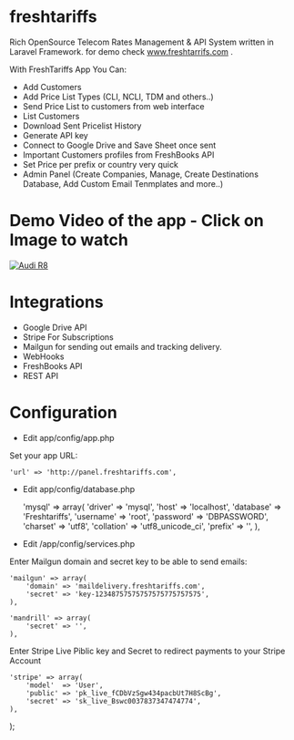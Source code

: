 # freshtariffs
Rich OpenSource Telecom Rates Management &amp; API System written in Laravel Framework. for demo check www.freshtarrifs.com .

With FreshTariffs App You Can:

- Add Customers
- Add Price List Types (CLI, NCLI, TDM and others..)
- Send Price List to customers from web interface
- List Customers
- Download Sent Pricelist History
- Generate API key
- Connect to Google Drive and Save Sheet once sent
- Important Customers profiles from FreshBooks API
- Set Price per prefix or country very quick
- Admin Panel (Create Companies, Manage, Create Destinations Database, Add Custom Email Tenmplates and more..)


# Demo Video of the app - Click on Image to watch

[![Audi R8](http://img.youtube.com/vi/g7PhBe46bVI/0.jpg)](https://www.youtube.com/watch?v=g7PhBe46bVI "FreshTariffs Demo")


# Integrations

- Google Drive API
- Stripe For Subscriptions
- Mailgun for sending out emails and tracking delivery.
- WebHooks 
- FreshBooks API 
- REST API 


# Configuration

- Edit app/config/app.php

Set your app URL:


	'url' => 'http://panel.freshtariffs.com',


- Edit app/config/database.php

	'mysql' => array(
			'driver'    => 'mysql',
			'host'      => 'localhost',
			'database'  => 'Freshtariffs',
			'username'  => 'root',
			'password'  => 'DBPASSWORD',
			'charset'   => 'utf8',
			'collation' => 'utf8_unicode_ci',
			'prefix'    => '',
		),



- Edit /app/config/services.php

Enter Mailgun domain and secret key to be able to send emails:

	'mailgun' => array(
		'domain' => 'maildelivery.freshtariffs.com',
		'secret' => 'key-12348757575757575775757575',
	),

	'mandrill' => array(
		'secret' => '',
	),
  
  
  Enter Stripe Live Piblic key and Secret to redirect payments to your Stripe Account

	'stripe' => array(
		'model'  => 'User',
        'public' => 'pk_live_fCDbVzSgw434pacbUt7H8ScBg',
		'secret' => 'sk_live_Bswc0037837347474774',
	),

);
